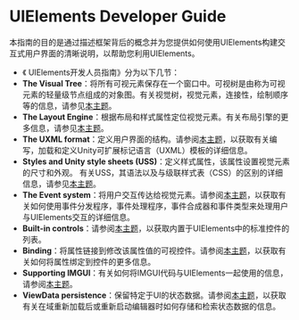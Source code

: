 # UIElements Developer Guide
本指南的目的是通过描述框架背后的概念并为您提供如何使用UIElements构建交互式用户界面的清晰说明，以帮助您利用UIElements。

* 《 UIElements开发人员指南》分为以下几节：
* **The Visual Tree**：将所有可视元素保存在一个窗口中。可视树是由称为可视元素的轻量级节点组成的对象图。有关视觉树，视觉元素，连接性，绘制顺序等的信息，请参见[本主题](https://docs.unity3d.com/Manual/UIE-VisualTree.html)。
* **The Layout Engine**：根据布局和样式属性定位视觉元素。有关布局引擎的更多信息，请参见[本主题](https://docs.unity3d.com/Manual/UIE-LayoutEngine.html)。
* **The UXML format**：定义用户界面的结构。请参阅[本主题](https://docs.unity3d.com/Manual/UIE-UXML.html)，以获取有关编写，加载和定义Unity可扩展标记语言（UXML）模板的详细信息。
* **Styles and Unity style sheets (USS)**：定义样式属性，该属性设置视觉元素的尺寸和外观。
有关USS，其语法以及与级联样式表（CSS）的区别的详细信息，请参见[本主题](https://docs.unity3d.com/Manual/UIE-USS.html)。
* **The Event system**：将用户交互传达给视觉元素。请参阅[本主题](https://docs.unity3d.com/Manual/UIE-Events.html)，以获取有关如何使用事件分发程序，事件处理程序，事件合成器和事件类型来处理用户与UIElements交互的详细信息。
* **Built-in controls**：请参阅[本主题](https://docs.unity3d.com/Manual/UIE-Controls.html)，以获取内置于UIElements中的标准控件的列表。
* **Binding**：将属性链接到修改该属性值的可视控件。请参阅[本主题](https://docs.unity3d.com/Manual/UIE-Binding.html)，以获取有关如何将属性绑定到控件的更多信息。
* **Supporting IMGUI**：有关如何将IMGUI代码与UIElements一起使用的信息，请参阅[本主题](https://docs.unity3d.com/Manual/UIE-IMGUI.html)。
* **ViewData persistence**：保留特定于UI的状态数据。请参阅[本主题](https://docs.unity3d.com/Manual/UIE-ViewData.html)，以获取有关在域重新加载后或重新启动编辑器时如何存储和检索状态数据的信息。